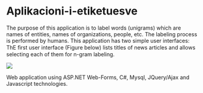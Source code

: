 # Aplikacioni-i-etiketuesve
The purpose of this application is to label words (unigrams) which are names of entities, names of organizations, people, etc. 
The labeling process is performed by humans.
This application has two simple user interfaces:
ThE ﬁrst user interface (Figure below) lists titles of news articles and allows selecting each of them for n-gram labeling.

<img src="https://www.researchgate.net/profile/Gridi_Kono2/publication/311208652/figure/fig1/AS:434244024573955@1480543251309/Unigrams-User-Interface.png" />

Web application using ASP.NET Web-Forms, C#, Mysql, JQuery/Ajax and Javascript technologies.
